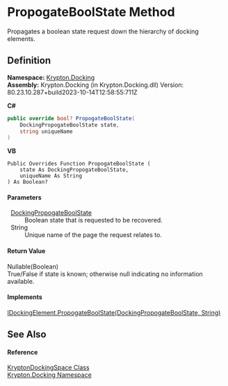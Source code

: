 # PropogateBoolState Method


Propagates a boolean state request down the hierarchy of docking elements.



## Definition
**Namespace:** <a href="98399376-cf41-9454-4b4d-4fab2ca20bc7.md">Krypton.Docking</a>  
**Assembly:** Krypton.Docking (in Krypton.Docking.dll) Version: 80.23.10.287+build2023-10-14T12:58:55:711Z

**C#**
``` C#
public override bool? PropogateBoolState(
	DockingPropogateBoolState state,
	string uniqueName
)
```
**VB**
``` VB
Public Overrides Function PropogateBoolState ( 
	state As DockingPropogateBoolState,
	uniqueName As String
) As Boolean?
```



#### Parameters
<dl><dt>  <a href="c38a9091-18c6-6a98-6c4e-cb338e40b480.md">DockingPropogateBoolState</a></dt><dd>Boolean state that is requested to be recovered.</dd><dt>  String</dt><dd>Unique name of the page the request relates to.</dd></dl>

#### Return Value
Nullable(Boolean)  
True/False if state is known; otherwise null indicating no information available.

#### Implements
<a href="a990c05a-8e8e-2da1-7971-5f48547027a8.md">IDockingElement.PropogateBoolState(DockingPropogateBoolState, String)</a>  


## See Also


#### Reference
<a href="a03eb701-6ecf-04c7-7767-c6018d100410.md">KryptonDockingSpace Class</a>  
<a href="98399376-cf41-9454-4b4d-4fab2ca20bc7.md">Krypton.Docking Namespace</a>  
